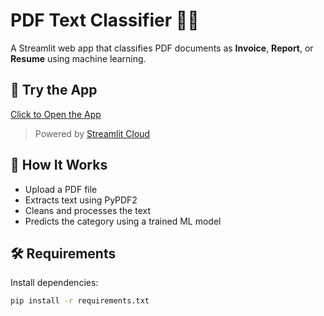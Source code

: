 # PDF Text Classifier 🧾🤖

A Streamlit web app that classifies PDF documents as **Invoice**, **Report**, or **Resume** using machine learning.

## 🚀 Try the App

[Click to Open the App](https://pdf-text-classifier.streamlit.app)

> Powered by [Streamlit Cloud](https://streamlit.io/cloud)

## 🧠 How It Works

- Upload a PDF file
- Extracts text using PyPDF2
- Cleans and processes the text
- Predicts the category using a trained ML model

## 🛠 Requirements

Install dependencies:
```bash
pip install -r requirements.txt
